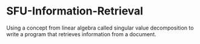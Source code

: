 # SFU-Information-Retrieval
Using a concept from linear algebra called singular value decomposition to write a program that retrieves information from a document.
